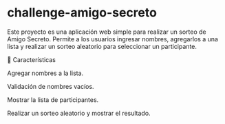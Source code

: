 # challenge-amigo-secreto
Este proyecto es una aplicación web simple para realizar un sorteo de Amigo Secreto. Permite a los usuarios ingresar nombres, agregarlos a una lista y realizar un sorteo aleatorio para seleccionar un participante.

📌 Características

Agregar nombres a la lista.

Validación de nombres vacíos.

Mostrar la lista de participantes.

Realizar un sorteo aleatorio y mostrar el resultado.
